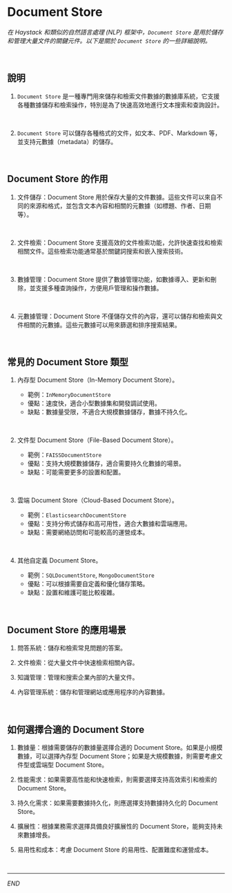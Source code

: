 #  Document Store

_在 Haystack 和類似的自然語言處理 (NLP) 框架中，`Document Store` 是用於儲存和管理大量文件的關鍵元件。以下是關於 `Document Store` 的一些詳細說明。_

<br>

## 說明

1. `Document Store` 是一種專門用來儲存和檢索文件數據的數據庫系統，它支援各種數據儲存和檢索操作，特別是為了快速高效地進行文本搜索和查詢設計。

<br>

2. `Document Store` 可以儲存各種格式的文件，如文本、PDF、Markdown 等，並支持元數據（metadata）的儲存。

<br>

## Document Store 的作用

1. 文件儲存：Document Store 用於保存大量的文件數據。這些文件可以來自不同的來源和格式，並包含文本內容和相關的元數據（如標題、作者、日期等）。

<br>

2. 文件檢索：Document Store 支援高效的文件檢索功能，允許快速查找和檢索相關文件。這些檢索功能通常基於關鍵詞搜索和嵌入搜索技術。

<br>

3. 數據管理：Document Store 提供了數據管理功能，如數據導入、更新和刪除，並支援多種查詢操作，方便用戶管理和操作數據。

<br>

4. 元數據管理：Document Store 不僅儲存文件的內容，還可以儲存和檢索與文件相關的元數據。這些元數據可以用來篩選和排序搜索結果。

<br>

## 常見的 Document Store 類型

1. 內存型 Document Store（In-Memory Document Store）。

   - 範例：`InMemoryDocumentStore`
   - 優點：速度快，適合小型數據集和開發調試使用。
   - 缺點：數據量受限，不適合大規模數據儲存，數據不持久化。

<br>

2. 文件型 Document Store（File-Based Document Store）。

   - 範例：`FAISSDocumentStore`
   - 優點：支持大規模數據儲存，適合需要持久化數據的場景。
   - 缺點：可能需要更多的設置和配置。

<br>

3. 雲端 Document Store（Cloud-Based Document Store）。

   - 範例：`ElasticsearchDocumentStore`
   - 優點：支持分佈式儲存和高可用性，適合大數據和雲端應用。
   - 缺點：需要網絡訪問和可能較高的運營成本。

<br>

4. 其他自定義 Document Store。

   - 範例：`SQLDocumentStore`, `MongoDocumentStore`
   - 優點：可以根據需要自定義和優化儲存策略。
   - 缺點：設置和維護可能比較複雜。

<br>

## Document Store 的應用場景

1. 問答系統：儲存和檢索常見問題的答案。

2. 文件檢索：從大量文件中快速檢索相關內容。

3. 知識管理：管理和搜索企業內部的大量文件。

4. 內容管理系統：儲存和管理網站或應用程序的內容數據。

<br>

## 如何選擇合適的 Document Store

1. 數據量：根據需要儲存的數據量選擇合適的 Document Store。如果是小規模數據，可以選擇內存型 Document Store；如果是大規模數據，則需要考慮文件型或雲端型 Document Store。

2. 性能需求：如果需要高性能和快速檢索，則需要選擇支持高效索引和檢索的 Document Store。

3. 持久化需求：如果需要數據持久化，則應選擇支持數據持久化的 Document Store。

4. 擴展性：根據業務需求選擇具備良好擴展性的 Document Store，能夠支持未來數據增長。

5. 易用性和成本：考慮 Document Store 的易用性、配置難度和運營成本。

<br>

___

_END_